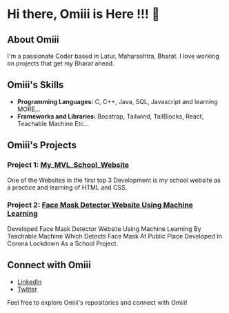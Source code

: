 
# Hi there,  Omiii is Here !!! 👋

## About Omiii

I'm a passionate Coder based in Latur, Maharashtra, Bharat. I love working on projects that get my Bharat ahead.

## Omiii's Skills

- **Programming Languages:** C, C++, Java, SQL, Javascript and learning MORE...
- **Frameworks and Libraries:** Boostrap, Tailwind, TailBlocks, React, Teachable Machine Etc...

## Omiii's Projects

### Project 1: [My_MVL_School_Website](https://github.com/ItsOmiii2005/MVL_School_Website)

One of the Websites in the first top 3 Development is my school website as a practice and learning of HTML and CSS.

### Project 2: [Face Mask Detector Website Using Machine Learning](https://github.com/ItsOmiii2005/FaceMask_Detector_Machine_learning_project_with_techableMachine)

Developed Face Mask Detector Website Using Machine Learning By Teachable Machine Which Detects Face Mask At Public Place
Developed In Corona Lockdown As a School Project.

## Connect with Omiii

- [LinkedIn](https://www.linkedin.com/in/omanandswami)
- [Twitter](https://twitter.com/omanandswami2)

Feel free to explore Omiii's repositories and connect with Omiii!
